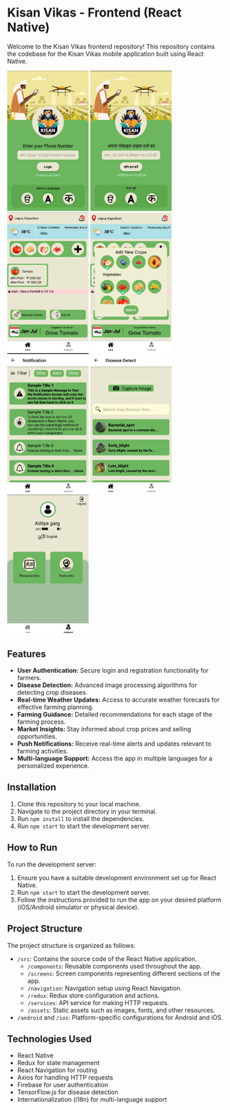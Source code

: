 # Kisan Vikas - Frontend (React Native)

Welcome to the Kisan Vikas frontend repository! This repository contains the codebase for the Kisan Vikas mobile application built using React Native.

<p float="center">
  <img src="assets/s1.jpg" width="189" />
  <img src="assets/s2.jpg" width="189" /> 
  <img src="assets/s3.jpg" width="189" />
  <img src="assets/s4.jpg" width="189" />
  <img src="assets/s5.jpg" width="189" />
  <img src="assets/s6.jpg" width="189" /> 
  <img src="assets/s7.jpg" width="189" />
</p>


## Features

- **User Authentication:** Secure login and registration functionality for farmers.
- **Disease Detection:** Advanced image processing algorithms for detecting crop diseases.
- **Real-time Weather Updates:** Access to accurate weather forecasts for effective farming planning.
- **Farming Guidance:** Detailed recommendations for each stage of the farming process.
- **Market Insights:** Stay informed about crop prices and selling opportunities.
- **Push Notifications:** Receive real-time alerts and updates relevant to farming activities.
- **Multi-language Support:** Access the app in multiple languages for a personalized experience.

## Installation

1. Clone this repository to your local machine.
2. Navigate to the project directory in your terminal.
3. Run `npm install` to install the dependencies.
4. Run `npm start` to start the development server.

## How to Run

To run the development server:

1. Ensure you have a suitable development environment set up for React Native.
2. Run `npm start` to start the development server.
3. Follow the instructions provided to run the app on your desired platform (iOS/Android simulator or physical device).

## Project Structure

The project structure is organized as follows:

- `/src`: Contains the source code of the React Native application.
  - `/components`: Reusable components used throughout the app.
  - `/screens`: Screen components representing different sections of the app.
  - `/navigation`: Navigation setup using React Navigation.
  - `/redux`: Redux store configuration and actions.
  - `/services`: API service for making HTTP requests.
  - `/assets`: Static assets such as images, fonts, and other resources.
- `/android` and `/ios`: Platform-specific configurations for Android and iOS.


## Technologies Used

- React Native
- Redux for state management
- React Navigation for routing
- Axios for handling HTTP requests
- Firebase for user authentication
- TensorFlow.js for disease detection
- Internationalization (i18n) for multi-language support


